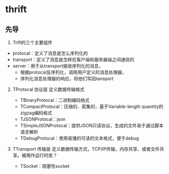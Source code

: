 # thrift

## 先导
1. Trift的三个主要组件
+ protocal：定义了消息是怎么序列化的
+ transport：定义了消息是怎样在客户端和服务器端之间通信的
+ server：用于从transport接收序列化的消息，
    + 根据protocal反序列化，调用用户定义的消息处理器，
    + 序列化消息处理器的响应，将他们写回tansport

2. TProtocal 协议层 定义数据传输格式
    + TBinaryProtocal：二进制编码格式
    + TCompactProtocal：压缩的、密集的，基于Variable-length quantity的zigzag编码格式
    + TJSONProtocal：json
    + TSimpleJSONProtocal：提供JSON只读协议，生成的文件易于通过脚本语言解析
    + TDebugProtocal：使用易懂的可读的文本格式，便于debug

3. TTransport 传输层 定义数据传输方式，TCP/IP传输，内存共享、或者文件共享。被用作运行时库？
    + TSocket：阻塞性socket
